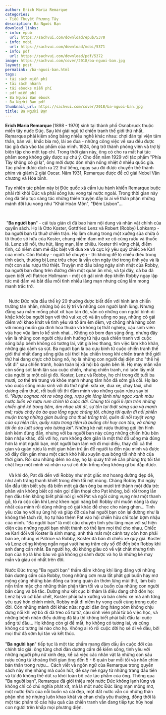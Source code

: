 ```yaml
---
author: Erich Maria Remarque
categories:
- Tiểu Thuyết Phương Tây
description: Ba Người Bạn
download_links:
- info: epub
  url: https://sachvui.com/download/epub/5370
- info: mobi
  url: https://sachvui.com/download/mobi/5371
- info: pdf
  url: https://sachvui.com/download/pdf/5372
image: https://sachvui.com/cover/2018/ba-nguoi-ban.jpg
layout: post
permalink: /ba-nguoi-ban.html
tags:
- tải sách miễn phí
- tải sách nhanh
- tải ebooks miễn phí
- pdf miễn phí
- Ba Người Bạn ebook
- Ba Người Bạn pdf
thumbnail_url: https://sachvui.com/cover/2018/ba-nguoi-ban.jpg
title: Ba Người Bạn
---
```


 <div class="item-desc text-justify"> <p><strong>Erich Maria Remarque </strong>(1898 - 1970) sinh tại thành phố Osnabruck thuộc miền tây nước Đức. Sau khi giải ngũ từ chiến tranh thế giới thứ nhất, Remarque phải kiếm sống bằng nhiều nghề khác nhau: chơi đàn tại viện tâm thần, bán vải, khắc bia mộ, lái xe đua - những công việc về sau đều được tác giả đưa vào tác phẩm của mình. 1924, ông trở thành phóng viên và trợ lý biên tập cho một tạp chí. Trong thời gian này, ông có cho ra mắt hai tác phẩm song không gây được sự chú ý. Cho đến năm 1929 với tác phẩm "Phía Tây không có gì lạ", ông mới được đón nhận nồng nhiệt ở nhiều quốc gia. Tác phẩm được dịch ra 22 thứ tiếng, ngay sau đó được chuyển thể thành phim và giành 2 giải Oscar. Năm 1931, Remarque được đề cử giải Nobel Văn chương và Hòa bình.</p><p>Tuy nhiên tác phẩm này bị Đức quốc xã cấm lưu hành khiến Remarque buộc phải rời khỏi Đức và phải sống lưu vong tại nước ngoài. Trong thời gian này ông đã tiếp tục sáng tác những thiên truyện đầy bi ai về thân phận những mảnh đời lưu vong như "Khải Hoàn Môn", "Đêm Lisbon"...</p><p> </p><p> "<strong>Ba người bạn</strong>" - cái tựa giản dị đã bao hàm nội dung và nhân vật chính của quyển sách. Họ là Otto Koster, Gottfried Lenz và Robert (Robby) Lohkamp - ba người bạn từ thuở chiến trận. Họ làm chung trong một xưởng sửa chữa ô tô thuộc sở hữu của Koster, chung niềm đam mê xe cộ cùng rượu và thuốc lá. Lenz sôi nổi, thu hút, lãng mạn, lắm chiêu. Koster thì vững chãi, điềm tĩnh, có niềm đam mê đặc biệt với đua xe và cực kỳ yêu quý chiếc xe Karl của mình. Còn Robby - người kể chuyện - thì không để lộ nhiều điều trong tính cách, thường bị Lenz trêu chọc là vẫn còn ngây thơ trong tình yêu và là một con sâu rượu thứ thiệt. Truyện mở đầu bằng ngày sinh nhật của Robby, ba người bạn đang trên đường đến một quán ăn nhỏ, và tại đây, cả ba đã quen biết với Patrice Hollmann - một cô gái xinh đẹp khiến Robby ngay lập tức mê đắm và bắt đầu mối tình nhiều lãng mạn nhưng cũng lắm mong manh trắc trở.<br> </p><p>   Nước Đức nửa đầu thế kỷ 20 thường được biết đến với hình ảnh chiến trường tàn nhẫn, những bộ óc lý trí và những con người lạnh lùng. Nhưng đằng sau mầm mống phát xít bạo tàn đó, vẫn có những con người bình dị khắc khổ: ba người bạn với thú vui xe cộ và ăn uống no say, những cô gái điếm với khao khát về tình yêu và tổ ấm êm đềm, vợ chồng nhà hàng xóm với mong muốn gia đình hòa thuận và không bị thất nghiệp, cậu sinh viên vừa học vừa làm lo kế sinh nhai... Không có bom đạn súng ống, nhưng đây vẫn là những con người chịu ảnh hưởng từ hậu quả chiến tranh với cuộc sống bấp bênh không có tương lai, vật giá leo thang, tìm việc làm khó khăn, những gia cảnh sa sút. Ba người bạn là ba cựu binh từ cuộc chiến tranh thế giới thứ nhất đang sống giữa cái thời hậu chiến trong khi chiến tranh thế giới thứ hai đang chực chờ bùng nổ, họ là những con người đại diện cho "thế hệ vất đi" sau chiến tranh, hoàn toàn bị xã hội bỏ quên bên lề. Họ may mắn vẫn còn sống sót lành lặn sau cuộc chiến, nhưng chiến tranh, nó luôn lấy mất của người ta một cái gì đó. Koster, Lenz và Robby, họ chỉ trong độ tuổi ba mươi, cơ thể trẻ trung và khỏe mạnh nhưng tâm hồn đã sớm già cỗi. Họ lao vào cuộc sống mưu sinh với đủ thứ nghề: sửa xe, đua xe, chạy taxi, chơi dương cầm thuê, rồi buổi tối thì đắm mình vào những quán rượu say bí tỉ. <em>"Rượu cognac rót ra vàng óng, rượu gin lóng lánh như ngọc xanh màu nước biển và rượu rum chính là cuộc đời. Chúng tôi ngồi lì lợm trên những chiếc ghế kê trong tiệm, âm nhạc ướt át, sự tồn tại thật sáng sủa và mạnh mẽ; rượu chảy ào ào qua lồng ngực chúng tôi, chúng tôi quên đi nỗi phiền muộn trong những gian buồng cho thuê trống trải, quên đi nỗi tuyệt vọng của sự hiện tồn, quầy rượu trong tiệm là buồng chỉ huy con tàu, và chúng tôi ồn ào lướt sóng vào tương lai".</em> Những kẻ nát rượu thường gợi lên hình ảnh kém đứng đắn, nhưng với ba người bạn này cùng những chiến hữu bên bàn nhậu khác, đối với họ, rum không đơn giản là một thứ đồ uống mà đúng hơn là một người bạn, một người bạn làm vơi đi mọi điều, thay đổi cả thế gian và quán rượu là một gian hầm trú ẩn để người ta đến náu mình và được xô đẩy đến gần nhau một cách khó hiểu xuyên qua bóng tối nhờ nhờ của thời gian. Rồi sau những đêm no say, họ lại quay trở về căn phòng trọ tồi tàn chật hẹp một mình và nhận ra sự cô đơn trống rỗng không gì bù đắp được.<br><br>   Và khi đó, Pat đã đến với Robby như một giấc mơ hoang đường đẹp đẽ, như ánh trăng thanh khiết trong đêm tối mịt mùng. Chàng Robby thơ ngây lần đầu tiên biết yêu đã biến một gã đàn ông ba mươi trở thành một đứa trẻ: phân vân không biết có nên gọi điện thoại cho Pat không, bối rối trong lần hẹn đầu tiên không biết phải nói gì với Pat và ngồi cứng vụng như một thanh gỗ, tỏ ra cộc cằn khi Lenz khen ngợi nàng bởi Robby chỉ muốn nàng là duy nhất của mình rồi dùng những cô gái khác để chọc cho nàng ghen... Tình yêu của họ với sự ủng hộ và giúp đỡ của hai người bạn còn lại dường như là không thể tách rời, họ tự hào thêm Pat vào hội chiến hữu chỉ toàn bợm nhậu của mình. "Ba người bạn" là một câu chuyện tình yêu lãng mạn với sự hiện diện của những người bạn nhiệt thành có thể làm mọi thứ cho nhau. Chiếc xe Karl đối với Koster là sinh mạng, anh thà mất một cánh tay còn hơn phải bán xe, nhưng vì Patrice và Robby, Koster đã bán đi chiếc xe quý giá. Koster và Lenz cũng không ngần ngại vượt hàng trăm cây số để đến bên Robby khi anh đang cần nhất. Ba người họ, dù không giàu có về vật chất nhưng tình bạn của họ là kho báu vô giá không gì sánh được và họ là những kẻ may mắn và giàu có nhất trên đời.<br><br>Nước Đức trong "Ba người bạn" thấm đẫm không khí lãng đãng với những bản dương cầm của Robby, trong những cơn mưa lất phất gợi buồn hay mơ mộng cùng những bản đồng ca trong quán ăn thơm lừng mùi thịt, làm bức nền trầm mặc cho những thân phận tăm tối và u buồn của những con người bần cùng và bế tắc. Dường như kết cục bi thảm là điều đang chờ đón họ: Lenz bị vô cớ bắn chết, Koster phải bán xưởng và bán chiếc xe mà anh từng yêu quý hơn chính mình, Robby mất đi niềm hy vọng cuối cùng trong cuộc đời. Còn những mảnh đời khác nữa: người đàn ông hàng xóm không chịu đựng nổi khi vợ bỏ đi đã treo cổ tự tử, cậu sinh viên phải từ bỏ việc học, và những bệnh nhân điều dưỡng đã lâu thì không biết phải bắt đầu lại cuộc sống từ đâu... Họ không còn gì để mất, họ không có tương lai, và cũng không có tương lai nào cho họ. Không ai rõ rồi cuộc đời họ sẽ đi về đâu, bởi mọi thứ đã sớm lụi tàn và kết thúc.<br><br>"<strong>Ba người bạn</strong>" tiếp tục là một tác phẩm mang đậm dấu ấn cuộc đời của chính tác giả: ông từng chơi đàn dương cầm để kiếm sống, tình yêu với những người phụ nữ xinh đẹp, kể cả việc các nhân vật là những con sâu rượu cũng từ khoảng thời gian ông đến 5 - 6 quán bar mỗi tối và nhấn chìm bản thân trong rượu... Cách viết và ngôn ngữ của Remarque trong quyển sách này nhẹ nhàng mà cuốn hút, dễ say mê ngay từ những trang đầu tiên và từ đó không thể dứt ra khỏi toàn bộ các tác phẩm của ông. Thông qua "Ba người bạn", Remarque đã giới thiệu một nước Đức không lạnh lùng và không chỉ có chủ nghĩa phát xít, mà là một nước Đức lãng mạn mộng mơ, một nước Đức của nỗi buồn và cái đẹp, một đất nước vẫn có những thân phận nhỏ bé nhưng luôn khao khát và chan chứa yêu thương, đồng thời là một tác phẩm tố cáo hậu quả của chiến tranh vẫn đang tiếp tục hủy hoại con người trên khắp mọi phương diện. </p> </div>